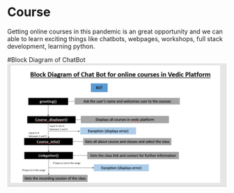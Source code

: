 # Course
Getting online courses in this pandemic is an great opportunity and we can able to learn exciting things like chatbots, webpages, workshops, full stack development, learning python.

#Block Diagram of ChatBot
![Block Diagram of the Chat Bot](https://github.com/Nityak25/Course/blob/main/block.png?raw=true)
